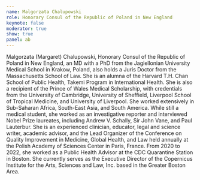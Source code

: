 ```yaml
---
name: Malgorzata Chalupowski
role: Honorary Consul of the Republic of Poland in New England
keynote: false
moderator: true
show: true
panel: ab
---
```


Malgorzata (Margaret) Chalupowski, Honorary Consul of the Republic of Poland in New England, an MD with a PhD from the Jagiellonian University Medical School in Krakow, Poland, also holds a Juris Doctor from the Massachusetts School of Law. She is an alumna of the Harvard T.H. Chan School of Public Health, Takemi Program in International Health. She is also a recipient of the Prince of Wales Medical Scholarship, with credentials from the University of Cambridge, University of Sheffield, Liverpool School of Tropical Medicine, and University of Liverpool. She worked extensively in Sub-Saharan Africa, South-East Asia, and South America. While still a medical student, she worked as an investigative reporter and interviewed Nobel Prize laureates, including Andrew V. Schally, Sir John Vane, and Paul Lauterbur. She is an experienced clinician, educator, legal and science writer, academic advisor, and the Lead Organizer of the Conference on Quality Improvement in Medicine, Global Health, and Law held annually at the Polish Academy of Sciences Center in Paris, France. From 2020 to 2022, she worked as a Public Health Advisor at the CDC Quarantine Station in Boston. She currently serves as the Executive Director of the Copernicus Institute for the Arts, Sciences and Law, Inc. based in the Greater Boston Area.
